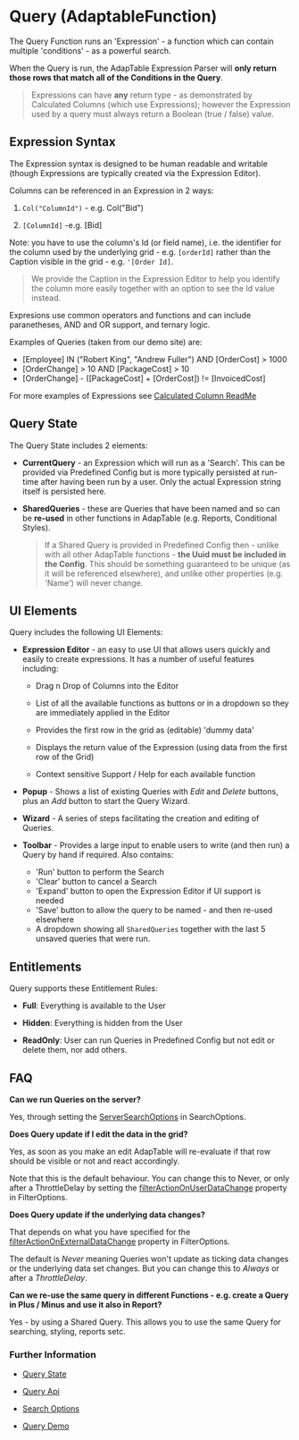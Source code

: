 # Query (AdaptableFunction)

The Query Function runs an 'Expression' - a function which can contain multiple 'conditions' - as a powerful search.

When the Query is run, the AdapTable Expression Parser will **only return those rows that match all of the Conditions in the Query**.

> Expressions can have **any** return type - as demonstrated by Calculated Columns (which use Expressions); however the Expression used by a query must always return a Boolean (true / false) value.

## Expression Syntax

The Expression syntax is designed to be human readable and writable (though Expressions are typically created via the Expression Editor).

Columns can be referenced in an Expression in 2 ways:

1. ``Col("ColumnId")`` - e.g. Col("Bid")
  
2. ``[ColumnId]`` -e.g. [Bid]  

Note: you have to use the column's Id (or field name), i.e. the identifier for the column used by the underlying grid - e.g. ``[orderId]`` rather than the Caption visible in the grid - e.g. ``'[Order Id]``.
  
> We provide the Caption in the Expression Editor to help you identify the column more easily together with an option to see the Id value instead.

Expresions use common operators and functions and can include paranetheses, AND and OR support, and ternary logic.

Examples of Queries (taken from our demo site) are:

- [Employee] IN ("Robert King", "Andrew Fuller") AND [OrderCost] > 1000
- [OrderChange] > 10 AND [PackageCost] > 10
- [OrderChange] - ([PackageCost] + [OrderCost]) != [InvoicedCost]

For more examples of Expressions see [Calculated Column ReadMe](calculated-column-function.md)

## Query State

The Query State includes 2 elements:

* **CurrentQuery** - an Expression which will run as a 'Search'.  This can be provided via Predefined Config but is more typically persisted at run-time after having been run by a user.  Only the actual Expression string itself is persisted here.

* **SharedQueries** - these are Queries that have been named and so can be **re-used** in other functions in AdapTable (e.g. Reports, Conditional Styles).

  > If a Shared Query is provided in Predefined Config then - unlike with all other AdapTable functions -  **the Uuid must be included in the Config**.  This should be something guaranteed to be unique (as it will be referenced elsewhere), and unlike other properties (e.g. 'Name') will never change.
  
## UI Elements

Query includes the following UI Elements:

* **Expression Editor** - an easy to use UI that allows users quickly and easily to create expressions.  It has a number of useful features including:

  * Drag n Drop of Columns into the Editor

  * List of all the available functions as buttons or in a dropdown so they are immediately applied in the Editor
  
  * Provides the first row in the grid as (editable) 'dummy data'

  * Displays the return value of the Expression (using data from the first row of the Grid)

  * Context sensitive Support / Help for each available function

* **Popup** - Shows a list of existing Queries with *Edit* and *Delete* buttons, plus an *Add* button to start the Query Wizard.

* **Wizard** - A series of steps facilitating the creation and editing of Queries.

* **Toolbar** - Provides a large input to enable users to write (and then run) a Query by hand if required.  Also contains:
  * 'Run' button to perform the Search
  * 'Clear' button to cancel a Search
  * 'Expand' button to open the Expression Editor if UI support is needed
  * 'Save' button to allow the query to be named - and then re-used elsewhere 
  * A dropdown showing all `SharedQueries` together with the last 5 unsaved queries that were run. 

## Entitlements

Query supports these Entitlement Rules:

* **Full**: Everything is available to the User

* **Hidden**: Everything is hidden from the User

* **ReadOnly**: User can run Queries in Predefined Config but not edit or delete them, nor add others.

## FAQ

**Can we run Queries on the server?**

Yes, through setting the [ServerSearchOptions](https://api.adaptabletools.com/interfaces/_src_adaptableoptions_searchoptions_.searchoptions.html#serversearchoptions) in SearchOptions.

**Does Query update if I edit the data in the grid?**

Yes, as soon as you make an edit AdapTable will re-evaluate if that row should be visible or not and react accordingly.

Note that this is the default behaviour. You can change this to Never, or only after a ThrottleDelay by setting the 
[filterActionOnUserDataChange](https://api.adaptabletools.com/interfaces/_src_adaptableoptions_filteroptions_.filteroptions.html#filteractiononuserdatachange) property in FilterOptions.

**Does Query update if the underlying data changes?**

That depends on what you have specified for the
[filterActionOnExternalDataChange](https://api.adaptabletools.com/interfaces/_src_adaptableoptions_filteroptions_.filteroptions.html#filteractiononexternaldatachange) property in FilterOptions.

The default is *Never* meaning Queries won't update as ticking data changes or the underlying data set changes. But you can change this to *Always* or after a *ThrottleDelay*.

**Can we re-use the same query in different Functions - e.g. create a Query in Plus / Minus and use it also in Report?**

Yes - by using a Shared Query.  This allows you to use the same Query for searching, styling, reports setc.

### Further Information

- [Query State](https://api.adaptabletools.com/interfaces/_src_predefinedconfig_querystate_.querystate.html)

- [Query Api](https://api.adaptabletools.com/interfaces/_src_api_queryapi_.queryapi.html)

- [Search Options](https://api.adaptabletools.com/interfaces/_src_adaptableoptions_searchoptions_.searchoptions.html)

- [Query Demo](https://demo.adaptabletools.com/search/aggridcurrentquerydemo)
